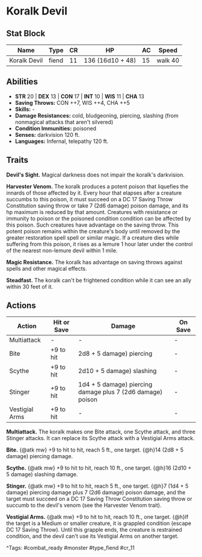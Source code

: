# Koralk Devil

## Stat Block

| Name | Type | CR | HP | AC | Speed |
|------|------|----|----|----|-------|
| Koralk Devil | fiend | 11 | 136 (16d10 + 48) | 15 | walk 40 |

## Abilities

- **STR** 20 | **DEX** 13 | **CON** 17 | **INT** 10 | **WIS** 11 | **CHA** 13
- **Saving Throws:** CON ++7, WIS ++4, CHA ++5  
- **Skills:** -  
- **Damage Resistances:** cold, bludgeoning, piercing, slashing (from nonmagical attacks that aren't silvered)  
- **Condition Immunities:** poisoned  
- **Senses:** darkvision 120 ft.  
- **Languages:** Infernal, telepathy 120 ft.

## Traits

**Devil's Sight.** Magical darkness does not impair the koralk's darkvision.

**Harvester Venom.** The koralk produces a potent poison that liquefies the innards of those affected by it. Every hour that elapses after a creature succumbs to this poison, it must succeed on a DC 17 Saving Throw Constitution saving throw or take 7 (2d6 damage) poison damage, and its hp maximum is reduced by that amount. Creatures with resistance or immunity to poison or the poisoned condition condition can be affected by this poison. Such creatures have advantage on the saving throw. This potent poison remains within the creature's body until removed by the greater restoration spell spell or similar magic. If a creature dies while suffering from this poison, it rises as a lemure 1 hour later under the control of the nearest non-lemure devil within 1 mile.

**Magic Resistance.** The koralk has advantage on saving throws against spells and other magical effects.

**Steadfast.** The koralk can't be frightened condition while it can see an ally within 30 feet of it.


## Actions

| Action | Hit or Save | Damage | On Save |
|--------|--------------|--------|----------|
| Multiattack | - | - | - |
| Bite | +9 to hit | 2d8 + 5 damage) piercing | - |
| Scythe | +9 to hit | 2d10 + 5 damage) slashing | - |
| Stinger | +9 to hit | 1d4 + 5 damage) piercing damage plus 7 (2d6 damage) poison | - |
| Vestigial Arms | +9 to hit | - | - |

**Multiattack.** The koralk makes one Bite attack, one Scythe attack, and three Stinger attacks. It can replace its Scythe attack with a Vestigial Arms attack.

**Bite.** {@atk mw} +9 to hit to hit, reach 5 ft., one target. {@h}14 (2d8 + 5 damage) piercing damage.

**Scythe.** {@atk mw} +9 to hit to hit, reach 10 ft., one target. {@h}16 (2d10 + 5 damage) slashing damage.

**Stinger.** {@atk mw} +9 to hit to hit, reach 5 ft., one target. {@h}7 (1d4 + 5 damage) piercing damage plus 7 (2d6 damage) poison damage, and the target must succeed on a DC 17 Saving Throw Constitution saving throw or succumb to the devil's venom (see the Harvester Venom trait).

**Vestigial Arms.** {@atk mw} +9 to hit to hit, reach 10 ft., one target. {@h}If the target is a Medium or smaller creature, it is grappled condition (escape DC 17 Saving Throw). Until this grapple ends, the creature is restrained condition, and the devil can't use its Vestigial Arms on another target.


^Tags: #combat_ready #monster #type_fiend #cr_11